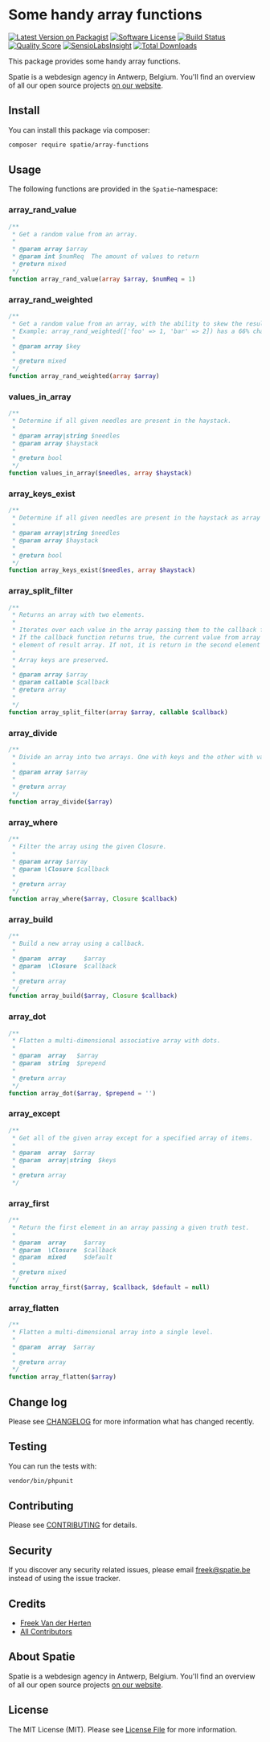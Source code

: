 

# Some handy array functions

[![Latest Version on Packagist](https://img.shields.io/packagist/v/spatie/array-functions.svg?style=flat-square)](https://packagist.org/packages/spatie/array-functions)
[![Software License](https://img.shields.io/badge/license-MIT-brightgreen.svg?style=flat-square)](LICENSE.md)
[![Build Status](https://img.shields.io/travis/spatie/array-functions/master.svg?style=flat-square)](https://travis-ci.org/spatie/array-functions)
[![Quality Score](https://img.shields.io/scrutinizer/g/spatie/array-functions.svg?style=flat-square)](https://scrutinizer-ci.com/g/spatie/array-functions)
[![SensioLabsInsight](https://insight.sensiolabs.com/projects/860364d5-1d74-4cf8-bdb1-c5e18cdc8a70/mini.png)](https://insight.sensiolabs.com/projects/860364d5-1d74-4cf8-bdb1-c5e18cdc8a70)
[![Total Downloads](https://img.shields.io/packagist/dt/spatie/array-functions.svg?style=flat-square)](https://packagist.org/packages/spatie/array-functions)

This package provides some handy array functions.

Spatie is a webdesign agency in Antwerp, Belgium. You'll find an overview of all our open source projects [on our website](https://spatie.be/opensource).

## Install

You can install this package via composer:

``` bash
composer require spatie/array-functions
```

## Usage

The following functions are provided in the `Spatie`-namespace:

### array_rand_value
```php
/**
 * Get a random value from an array.
 *
 * @param array $array
 * @param int $numReq  The amount of values to return
 * @return mixed
 */
function array_rand_value(array $array, $numReq = 1)
```

### array_rand_weighted
```php
/**
 * Get a random value from an array, with the ability to skew the results.
 * Example: array_rand_weighted(['foo' => 1, 'bar' => 2]) has a 66% chance of returning bar.
 *
 * @param array $key
 *
 * @return mixed
 */
function array_rand_weighted(array $array)
```

### values_in_array
```php
/**
 * Determine if all given needles are present in the haystack.
 *
 * @param array|string $needles
 * @param array $haystack
 *
 * @return bool
 */
function values_in_array($needles, array $haystack)
```

### array_keys_exist
```php
/**
 * Determine if all given needles are present in the haystack as array keys.
 *
 * @param array|string $needles
 * @param array $haystack
 *
 * @return bool
 */
function array_keys_exist($needles, array $haystack)
```

### array_split_filter
```php
/**
 * Returns an array with two elements.
 *
 * Iterates over each value in the array passing them to the callback function.
 * If the callback function returns true, the current value from array is returned in the first
 * element of result array. If not, it is return in the second element of result array.
 *
 * Array keys are preserved.
 *
 * @param array $array
 * @param callable $callback
 * @return array
 *
 */
function array_split_filter(array $array, callable $callback)
```

### array_divide
```php
/**
 * Divide an array into two arrays. One with keys and the other with values.
 *
 * @param array $array
 *
 * @return array
 */
function array_divide($array)
```

### array_where
```php
/**
 * Filter the array using the given Closure.
 *
 * @param array $array
 * @param \Closure $callback
 *
 * @return array
 */
function array_where($array, Closure $callback)
```

### array_build
```php
/**
 * Build a new array using a callback.
 *
 * @param  array     $array
 * @param  \Closure  $callback
 *
 * @return array
 */
function array_build($array, Closure $callback)
```

### array_dot
```php
/**
 * Flatten a multi-dimensional associative array with dots.
 *
 * @param  array   $array
 * @param  string  $prepend
 *
 * @return array
 */
function array_dot($array, $prepend = '')
```

### array_except
```php
/**
 * Get all of the given array except for a specified array of items.
 *
 * @param  array  $array
 * @param  array|string  $keys
 *
 * @return array
 */
```

### array_first
```php
/**
 * Return the first element in an array passing a given truth test.
 *
 * @param  array     $array
 * @param  \Closure  $callback
 * @param  mixed     $default
 *
 * @return mixed
 */
function array_first($array, $callback, $default = null)
```

### array_flatten
```php
/**
 * Flatten a multi-dimensional array into a single level.
 *
 * @param  array  $array
 *
 * @return array
 */
function array_flatten($array)
```

## Change log

Please see [CHANGELOG](CHANGELOG.md) for more information what has changed recently.

## Testing

You can run the tests with:

```bash
vendor/bin/phpunit
```

## Contributing

Please see [CONTRIBUTING](CONTRIBUTING.md) for details.

## Security

If you discover any security related issues, please email freek@spatie.be instead of using the issue tracker.

## Credits

- [Freek Van der Herten](https://github.com/freekmurze)
- [All Contributors](../../contributors)

## About Spatie
Spatie is a webdesign agency in Antwerp, Belgium. You'll find an overview of all our open source projects [on our website](https://spatie.be/opensource).

## License

The MIT License (MIT). Please see [License File](LICENSE.md) for more information.
